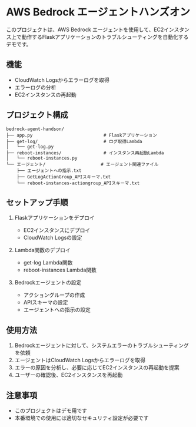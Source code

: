 # AWS Bedrock エージェントハンズオン

このプロジェクトは、AWS Bedrock エージェントを使用して、EC2インスタンス上で動作するFlaskアプリケーションのトラブルシューティングを自動化するデモです。

## 機能

- CloudWatch Logsからエラーログを取得
- エラーログの分析
- EC2インスタンスの再起動

## プロジェクト構成

```
bedrock-agent-handson/
├── app.py                           # Flaskアプリケーション
├── get-log/                         # ログ取得Lambda
│   └── get-log.py
├── reboot-instances/                # インスタンス再起動Lambda
│   └── reboot-instances.py
└── エージェント/                     # エージェント関連ファイル
    ├── エージェントへの指示.txt
    ├── GetLogActionGroup_APIスキーマ.txt
    └── reboot-instances-actiongroup_APIスキーマ.txt
```

## セットアップ手順

1. Flaskアプリケーションをデプロイ
   - EC2インスタンスにデプロイ
   - CloudWatch Logsの設定

2. Lambda関数のデプロイ
   - get-log Lambda関数
   - reboot-instances Lambda関数

3. Bedrockエージェントの設定
   - アクショングループの作成
   - APIスキーマの設定
   - エージェントへの指示の設定

## 使用方法

1. Bedrockエージェントに対して、システムエラーのトラブルシューティングを依頼
2. エージェントはCloudWatch Logsからエラーログを取得
3. エラーの原因を分析し、必要に応じてEC2インスタンスの再起動を提案
4. ユーザーの確認後、EC2インスタンスを再起動

## 注意事項

- このプロジェクトはデモ用です
- 本番環境での使用には適切なセキュリティ設定が必要です